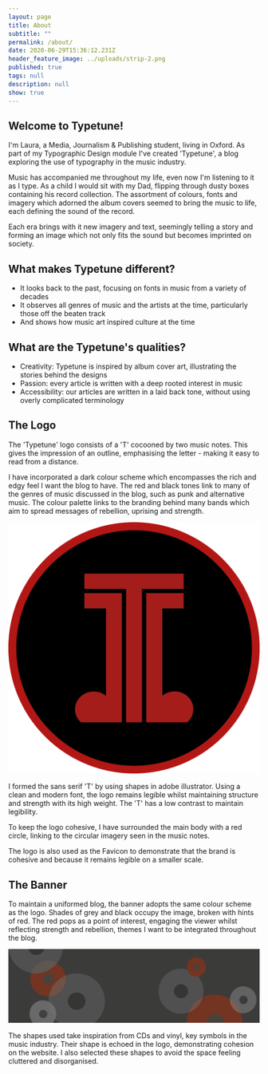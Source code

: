 ```yaml
---
layout: page
title: About
subtitle: ""
permalink: /about/
date: 2020-06-29T15:36:12.231Z
header_feature_image: ../uploads/strip-2.png
published: true
tags: null
description: null
show: true
---
```

## Welcome to Typetune!

I'm Laura, a Media, Journalism & Publishing student, living in Oxford. As part of my Typographic Design module I've created 'Typetune', a blog exploring the use of typography in the music industry. 

Music has accompanied me throughout my life, even now I'm listening to it as I type. As a child I would sit with my Dad, flipping through dusty boxes containing his record collection. The assortment of colours, fonts and imagery which adorned the album covers seemed to bring the music to life, each defining the sound of the record. 

Each era brings with it new imagery and text, seemingly telling a story and forming an image which not only fits the sound but becomes imprinted on society.  

## What makes Typetune different?

* It looks back to the past, focusing on fonts in music from a variety of decades 
* It observes all genres of music and the artists at the time, particularly those off the beaten track
* And shows how music art inspired culture at the time

## What are the Typetune's qualities?

* Creativity: Typetune is inspired by album cover art, illustrating the stories behind the designs  
* Passion: every article is written with a deep rooted interest in music 
* Accessibility: our articles are written in a laid back tone, without using overly complicated terminology 

## The Logo

The 'Typetune' logo consists of a 'T' cocooned by two music notes. This gives the impression of an outline, emphasising the letter - making it easy to read from a distance. 

I have incorporated a dark colour scheme which encompasses the rich and edgy feel I want the blog to have. The red and black tones link to many of the genres of music discussed in the blog, such as punk and alternative music. The colour palette links to the branding behind many bands which aim to spread messages of rebellion, uprising and strength. 

![The typetune Logo](../uploads/logo-2.png "The typetune Logo")

I formed the sans serif 'T' by using shapes in adobe illustrator. Using a clean and modern font, the logo remains legible whilst maintaining structure and strength with its high weight. The 'T' has a low contrast to maintain legibility.

To keep the logo cohesive, I have surrounded the main body with a red circle, linking to the circular imagery seen in the music notes. 

The logo is also used as the Favicon to demonstrate that the brand is cohesive and because it remains legible on a smaller scale. 

## The Banner

To maintain a uniformed blog, the banner adopts the same colour scheme as the logo. Shades of grey and black occupy the image, broken with hints of red. The red pops as a point of interest, engaging the viewer whilst reflecting strength and rebellion, themes I want to be integrated throughout the blog.   

![typetune banner](../uploads/strip-2.png "typetune banner")

The shapes used take inspiration from CDs and vinyl, key symbols in the music industry. Their shape is echoed in the logo, demonstrating cohesion on the website. I also selected these shapes to avoid the space feeling cluttered and disorganised.